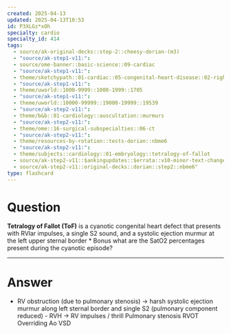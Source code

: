 ```yaml
---
created: 2025-04-13
updated: 2025-04-13T10:53
id: P3XLGz*xOh
specialty: cardio
specialty_id: 414
tags:
  - source/ak-original-decks::step-2::cheesy-dorian-(m3)
  - "source/ak-step1-v11:": 
  - source/ome-banner::basic-science::09-cardiac
  - "source/ak-step1-v11:": 
  - theme/sketchypath::01-cardiac::05-congenital-heart-disease::02-right-to-left-shunts
  - "source/ak-step1-v11:": 
  - theme/uworld::1000-9999::1000-1999::1705
  - "source/ak-step1-v11:": 
  - theme/uworld::10000-99999::19000-19999::19539
  - "source/ak-step2-v11:": 
  - theme/b&b::01-cardiology::auscultation::murmurs
  - "source/ak-step2-v11:": 
  - theme/ome::16-surgical-subspecialties::06-ct
  - "source/ak-step2-v11:": 
  - theme/resources-by-rotation::tests-dorian::nbme6
  - "source/ak-step2-v11:": 
  - theme/subjects::cardiology::01-embryology::tetralogy-of-fallot
  - source/ak-step2-v11::$ankingupdates::$errata::v10-minor-text-changes
  - source/ak-step2-v11::original-decks::dorian::step2::nbme6"
type: flashcard
---
```


# Question
**Tetralogy of Fallot (ToF)** is a cyanotic congenital heart defect that presents with RVlar impulses, a single S2 sound, and a systolic ejection murmur at the left upper sternal border  * Bonus what are the SatO2 percentages present during the cyanotic episode?

---

# Answer
- RV obstruction (due to pulmonary stenosis) → harsh systolic ejection murmur along left sternal border and single S2 (pulmonary component reduced) - RVH → RV impulses / thrill   Pulmonary stenosis RVOT Overriding Ao VSD
